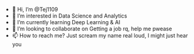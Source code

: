 - 👋 Hi, I’m @Tej1109
- 👀 I’m interested in Data Science and Analytics
- 🌱 I’m currently learning Deep Learning & AI
- 💞️ I’m looking to collaborate on Getting a job rq, help me pwease
- 📫 How to reach me? Just scream my name real loud, I might just hear you

<!---
Tej1109/Tej1109 is a ✨ special ✨ repository because its `README.md` (this file) appears on your GitHub profile.
You can click the Preview link to take a look at your changes.
--->
